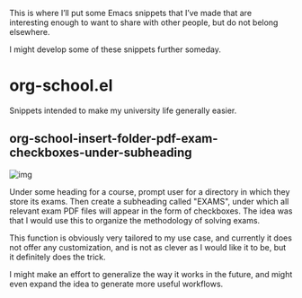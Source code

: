 This is where I&rsquo;ll put some Emacs snippets that I&rsquo;ve made that are interesting
enough to want to share with other people, but do not belong elsewhere.

I might develop some of these snippets further someday.


<a id="orgb4c9516"></a>

# org-school.el

Snippets intended to make my university life generally easier.


<a id="orgf8d7f88"></a>

## org-school-insert-folder-pdf-exam-checkboxes-under-subheading

![img](./media/checkboxes.gif)

Under some heading for a course, prompt user for a directory
in which they store its exams. Then create a subheading called "EXAMS",
under which all relevant exam PDF files will appear in the form of checkboxes.
The idea was that I would use this to organize the methodology of solving exams.

This function is obviously very tailored to my use case, and currently it does not offer any customization, and is not as clever as I would like it to be, but it definitely does the trick.

I might make an effort to generalize the way it works in the future, and might even expand the idea to generate more useful workflows.

